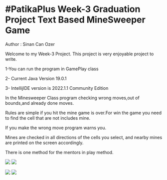# #PatikaPlus Week-3 Graduation Project Text Based MineSweeper Game

Author : Sinan Can Ozer


Welcome to my Week-3 Project. This project is very enjoyable project to write.

1-You can run the program in GamePlay class

2- Current Java Version 19.0.1

3- IntellijIDE version is 2022.1.1 Community Edition

In the Minesweeper Class program checking wrong moves,out of bounds,and already done moves.

Rules are simple if you hit the mine game is over.For win the game you need to find the cell
that are not includes mine.

If you make the wrong move program warns you.

Mines are checked in all directions of the cells you select, and nearby mines are printed on the screen accordingly.

There is one method for the mentors in play method.

![](C:\Users\scano\Desktop\indir.png) 
![](C:\Users\scano\Desktop\intellij.png)

![](C:\Users\scano\Desktop\foto1.png)
![](C:\Users\scano\Desktop\foto2.png)